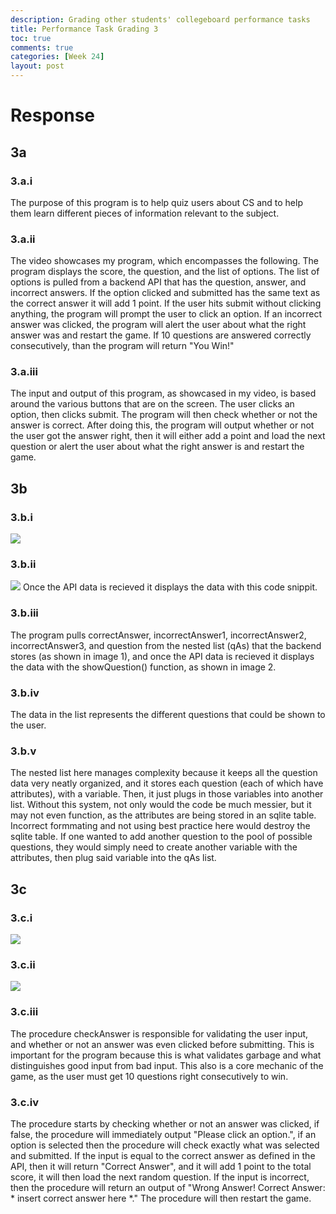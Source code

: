 ```yaml
---
description: Grading other students' collegeboard performance tasks
title: Performance Task Grading 3
toc: true
comments: true
categories: [Week 24]
layout: post
---
```



# Response
## 3a

### 3.a.i
The purpose of this program is to help quiz users about CS and to help them learn different pieces of information relevant to the subject.

### 3.a.ii
The video showcases my program, which encompasses the following. The program displays the score, the question, and the list of options. The list of options is pulled from a backend API that has the question, answer, and incorrect answers. If the option clicked and submitted has the same text as the correct answer it will add 1 point. If the user hits submit without clicking anything, the program will prompt the user to click an option. If an incorrect answer was clicked, the program will alert the user about what the right answer was and restart the game. If 10 questions are answered correctly consecutively, than the program will return "You Win!"

### 3.a.iii
The input and output of this program, as showcased in my video, is based around the various buttons that are on the screen. The user clicks an option, then clicks submit. The program will then check whether or not the answer is correct. After doing this, the program will output whether or not the user got the answer right, then it will either add a point and load the next question or alert the user about what the right answer is and restart the game.

## 3b

### 3.b.i
![]({{site.baseurl}}/images/listproof.png)

### 3.b.ii
![]({{site.baseurl}}/images/listproof2.png)
Once the API data is recieved it displays the data with this code snippit.

### 3.b.iii
The program pulls correctAnswer, incorrectAnswer1, incorrectAnswer2, incorrectAnswer3, and question from the nested list (qAs) that the backend stores (as shown in image 1), and once the API data is recieved it displays the data with the showQuestion() function, as shown in image 2.

### 3.b.iv
The data in the list represents the different questions that could be shown to the user.

### 3.b.v
The nested list here manages complexity because it keeps all the question data very neatly organized, and it stores each question (each of which have attributes), with a variable. Then, it just plugs in those variables into another list. Without this system, not only would the code be much messier, but it may not even function, as the attributes are being stored in an sqlite table. Incorrect formmating and not using best practice here would destroy the sqlite table. If one wanted to add another question to the pool of possible questions, they would simply need to create another variable with the attributes, then plug said variable into the qAs list.


## 3c

### 3.c.i
![]({{site.baseurl}}/images/procedureproof1.png)

### 3.c.ii
![]({{site.baseurl}}/images/procedureproof2.png)

### 3.c.iii
The procedure checkAnswer is responsible for validating the user input, and whether or not an answer was even clicked before submitting. This is important for the program because this is what validates garbage and what distinguishes good input from bad input. This also is a core mechanic of the game, as the user must get 10 questions right consecutively to win.

### 3.c.iv
The procedure starts by checking whether or not an answer was clicked, if false, the procedure will immediately output "Please click an option.", if an option is selected then the procedure will check exactly what was selected and submitted. If the input is equal to the correct answer as defined in the API, then it will return "Correct Answer", and it will add 1 point to the total score, it will then load the next random question. If the input is incorrect, then the procedure will return an output of "Wrong Answer! Correct Answer: * insert correct answer here *." The procedure will then restart the game.

